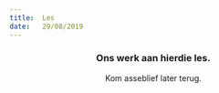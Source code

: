 ```yaml
---
title:  Les
date:   29/08/2019
---
```


### <center>Ons werk aan hierdie les.</center>
<center>Kom asseblief later terug.</center>